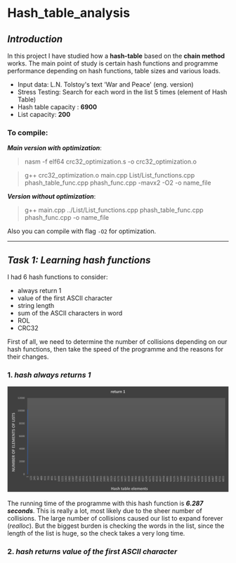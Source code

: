 # Hash_table_analysis

## ___Introduction___
In this project I have studied how a __hash-table__ based on the __chain method__ works. 
The main point of study is certain hash functions and programme performance depending on hash functions, table sizes and various loads.
- Input data: L.N. Tolstoy's text 'War and Peace' (eng. version)
- Stress Testing: Search for each word in the list 5 times (element of Hash Table)
- Hash table capacity : **6900**
- List capacity: **200**

### To compile:
  ___Main version with optimization___:
  >nasm -f elf64 crc32_optimization.s -o crc32_optimization.o
 
  >g++ crc32_optimization.o main.cpp List/List_functions.cpp phash_table_func.cpp phash_func.cpp -mavx2 -O2 -o name_file

  ___Version without optimization___:
>g++ main.cpp ../List/List_functions.cpp phash_table_func.cpp phash_func.cpp -o name_file

Also you can compile with flag ```-O2``` for optimization.

____

## ___Task 1: Learning hash functions___

I had 6 hash functions to consider:
- always return 1
- value of the first ASCII character
- string length
- sum of the ASCII characters in word
- ROL
- CRC32

First of all, we need to determine the number of collisions depending on our hash functions, 
then take the speed of the programme and the reasons for their changes.


### 1. ___hash always returns 1___
![Image alt](https://github.com/shaazmik/Hash_table_analysis/blob/main/hash_statistics/return1.png)


The running time of the programme with this hash function is ___6.287 seconds___.
This is really a lot, most likely due to the sheer number of collisions. 
The large number of collisions caused our list to expand forever (*realloc*). But the biggest burden is checking the words in the list, 
since the length of the list is huge, so the check takes a very long time.

### 2. ___hash returns value of the first ASCII character___
